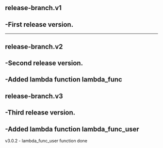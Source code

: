 release-branch.v1
-----------------
-First release version.
------------------------------
------------------------------
release-branch.v2
-----------------
-Second release version.
------------------------------
-Added lambda function lambda_func
------------------------------
release-branch.v3
-----------------
-Third release version.
------------------------------
-Added lambda function lambda_func_user
------------------------------
v3.0.2 - lambda_func_user function done